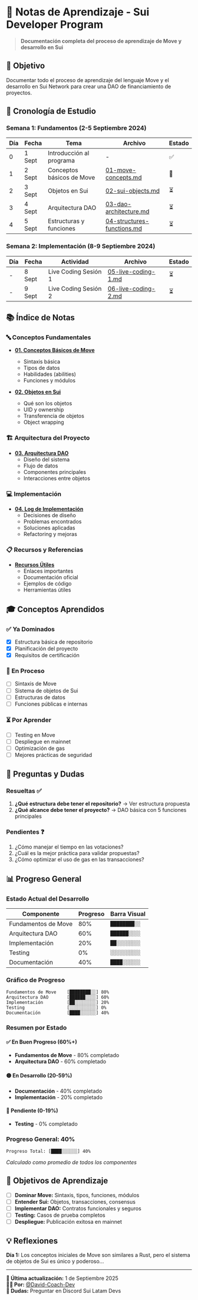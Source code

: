 # 📖 Notas de Aprendizaje - Sui Developer Program

> **Documentación completa del proceso de aprendizaje de Move y desarrollo en Sui**

## 🎯 Objetivo

Documentar todo el proceso de aprendizaje del lenguaje Move y el desarrollo en Sui Network para crear una DAO de financiamiento de proyectos.

## 📅 Cronología de Estudio

### Semana 1: Fundamentos (2-5 Septiembre 2024)

| Día | Fecha | Tema | Archivo | Estado |
|-----|--------|------|---------|--------|
| 0 | 1 Sept | Introducción al programa | - | ✅ |
| 1 | 2 Sept | Conceptos básicos de Move | [01-move-concepts.md](01-move-concepts.md) | 🔄 |
| 2 | 3 Sept | Objetos en Sui | [02-sui-objects.md](02-sui-objects.md) | ⏳ |
| 3 | 4 Sept | Arquitectura DAO | [03-dao-architecture.md](03-dao-architecture.md) | ⏳ |
| 4 | 5 Sept | Estructuras y funciones | [04-structures-functions.md](04-structures-functions.md) | ⏳ |

### Semana 2: Implementación (8-9 Septiembre 2024)

| Día | Fecha | Actividad | Archivo | Estado |
|-----|--------|-----------|---------|--------|
| - | 8 Sept | Live Coding Sesión 1 | [05-live-coding-1.md](05-live-coding-1.md) | ⏳ |
| - | 9 Sept | Live Coding Sesión 2 | [06-live-coding-2.md](06-live-coding-2.md) | ⏳ |

## 📚 Índice de Notas

### 🔤 Conceptos Fundamentales
- [**01. Conceptos Básicos de Move**](01-move-concepts.md)
  - Sintaxis básica
  - Tipos de datos
  - Habilidades (abilities)
  - Funciones y módulos

- [**02. Objetos en Sui**](02-sui-objects.md)  
  - Qué son los objetos
  - UID y ownership
  - Transferencia de objetos
  - Object wrapping

### 🏗️ Arquitectura del Proyecto
- [**03. Arquitectura DAO**](03-dao-architecture.md)
  - Diseño del sistema
  - Flujo de datos
  - Componentes principales
  - Interacciones entre objetos

### 💻 Implementación
- [**04. Log de Implementación**](04-implementation-log.md)
  - Decisiones de diseño
  - Problemas encontrados
  - Soluciones aplicadas
  - Refactoring y mejoras

### 📋 Recursos y Referencias
- [**Recursos Útiles**](resources.md)
  - Enlaces importantes
  - Documentación oficial
  - Ejemplos de código
  - Herramientas útiles

## 🎓 Conceptos Aprendidos

### ✅ Ya Dominados
- [x] Estructura básica de repositorio
- [x] Planificación del proyecto
- [x] Requisitos de certificación

### 🔄 En Proceso
- [ ] Sintaxis de Move
- [ ] Sistema de objetos de Sui
- [ ] Estructuras de datos
- [ ] Funciones públicas e internas

### ⏳ Por Aprender
- [ ] Testing en Move
- [ ] Despliegue en mainnet
- [ ] Optimización de gas
- [ ] Mejores prácticas de seguridad

## 🤔 Preguntas y Dudas

### Resueltas ✅
1. **¿Qué estructura debe tener el repositorio?** → Ver estructura propuesta
2. **¿Qué alcance debe tener el proyecto?** → DAO básica con 5 funciones principales

### Pendientes ❓
1. ¿Cómo manejar el tiempo en las votaciones?
2. ¿Cuál es la mejor práctica para validar propuestas?
3. ¿Cómo optimizar el uso de gas en las transacciones?

## 📊 Progreso General

### Estado Actual del Desarrollo

| Componente | Progreso | Barra Visual |
|------------|----------|--------------|
| Fundamentos de Move | 80% | `████████░░` |
| Arquitectura DAO | 60% | `██████░░░░` |
| Implementación | 20% | `██░░░░░░░░` |
| Testing | 0% | `░░░░░░░░░░` |
| Documentación | 40% | `████░░░░░░` |

### Gráfico de Progreso

```
Fundamentos de Move    [████████░░] 80%
Arquitectura DAO       [██████░░░░] 60%  
Implementación         [██░░░░░░░░] 20%
Testing                [░░░░░░░░░░] 0%
Documentación          [████░░░░░░] 40%
```

### Resumen por Estado

#### ✅ En Buen Progreso (60%+)
- **Fundamentos de Move** - 80% completado
- **Arquitectura DAO** - 60% completado

#### 🟡 En Desarrollo (20-59%)
- **Documentación** - 40% completado
- **Implementación** - 20% completado

#### 🔴 Pendiente (0-19%)
- **Testing** - 0% completado

### Progreso General: 40%

```
Progreso Total: [████░░░░░░] 40%
```

*Calculado como promedio de todos los componentes*

## 🎯 Objetivos de Aprendizaje

- [ ] **Dominar Move:** Sintaxis, tipos, funciones, módulos
- [ ] **Entender Sui:** Objetos, transacciones, consensus
- [ ] **Implementar DAO:** Contratos funcionales y seguros
- [ ] **Testing:** Casos de prueba completos
- [ ] **Despliegue:** Publicación exitosa en mainnet

## 💡 Reflexiones

**Día 1:** Los conceptos iniciales de Move son similares a Rust, pero el sistema de objetos de Sui es único y poderoso...

---

**📝 Última actualización:** 1 de Septiembre 2025  
**👨‍💻 Por:** [@David-Coach-Dev](https://github.com/David-Coach-Dev)   
**📧 Dudas:** Preguntar en Discord Sui Latam Devs
